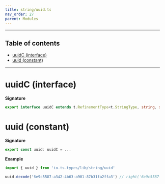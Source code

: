 ```yaml
---
title: string/uuid.ts
nav_order: 27
parent: Modules
---
```


---

<h2 class="text-delta">Table of contents</h2>

- [uuidC (interface)](#uuidc-interface)
- [uuid (constant)](#uuid-constant)

---

# uuidC (interface)

**Signature**

```ts
export interface uuidC extends t.RefinementType<t.StringType, string, string, unknown> {}
```

# uuid (constant)

**Signature**

```ts
export const uuid: uuidC = ...
```

**Example**

```ts
import { uuid } from 'io-ts-types/lib/string/uuid'

uuid.decode('6e9c5587-a342-4b63-a901-87b31fa2ffa3') // right('6e9c5587-a342-4b63-a901-87b31fa2ffa3')
```
